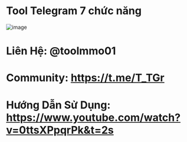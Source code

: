 # Tool Telegram 7 chức năng
![image](https://user-images.githubusercontent.com/86066853/184535585-a3762e21-9cb6-424d-b70a-013014bd96d8.png)

# Liên Hệ: @toolmmo01
# Community: https://t.me/T_TGr
# Hướng Dẫn Sử Dụng: https://www.youtube.com/watch?v=0ttsXPpqrPk&t=2s
